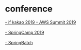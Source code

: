 # conference


<a href="https://github.com/simjunbo/conference/blob/master/2019-if-kakao.md">
- if kakao 2019
</a>
<a href="https://github.com/simjunbo/conference/blob/master/2019-04-19-AWSSummit2019.md">
- AWS Summit 2019
</a>
<br><br>
<a href="https://github.com/simjunbo/conference/blob/master/2019-04-27-SpringCamp2019.md">
- SpringCamp 2019
</a>
<br><br>
<a href="https://github.com/simjunbo/conference/blob/master/2019-09-27-SpringBatch.md">
- SpringBatch
</a>
